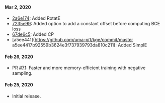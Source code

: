 #### Mar 2, 2020
- [2a6e174](https://github.com/uma-pi1/kge/commit/2a6e1745b36ab111ea10d659c60ed8425996d7ba):  Added RotatE
- [7235e99](https://github.com/uma-pi1/kge/commit/7235e99784e056b6d0e162ce84f0c5e1eb410895): Added option to add a constant offset before computing BCE loss
- [67de6c5](https://github.com/uma-pi1/kge/commit/67de6c5c422c2adcefcc56f7738e04d0893c51ba): Added CP
- [a5ee441](https://github.com/uma-pi1/kge/commit/master a5ee4417b92559b3624e3f737939793da810c211): Added SimplE

#### Feb 26, 2020
- PR [#71](https://github.com/uma-pi1/kge/pull/71): Faster and more memory-efficient training with negative sampling.


#### Feb 25, 2020

- Initial release.
